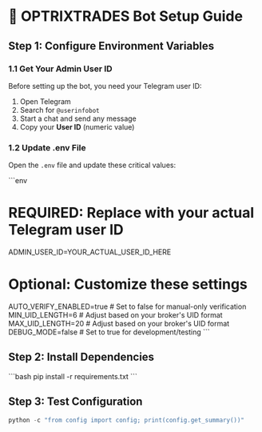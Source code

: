 # 🚀 OPTRIXTRADES Bot Setup Guide

## Step 1: Configure Environment Variables

### 1.1 Get Your Admin User ID
Before setting up the bot, you need your Telegram user ID:

1. Open Telegram
2. Search for `@userinfobot`
3. Start a chat and send any message
4. Copy your **User ID** (numeric value)

### 1.2 Update .env File
Open the `.env` file and update these critical values:

\`\`\`env
# REQUIRED: Replace with your actual Telegram user ID
ADMIN_USER_ID=YOUR_ACTUAL_USER_ID_HERE

# Optional: Customize these settings
AUTO_VERIFY_ENABLED=true          # Set to false for manual-only verification
MIN_UID_LENGTH=6                  # Adjust based on your broker's UID format
MAX_UID_LENGTH=20                 # Adjust based on your broker's UID format
DEBUG_MODE=false                  # Set to true for development/testing
\`\`\`

## Step 2: Install Dependencies

\`\`\`bash
pip install -r requirements.txt
\`\`\`

## Step 3: Test Configuration

```python
python -c "from config import config; print(config.get_summary())"
